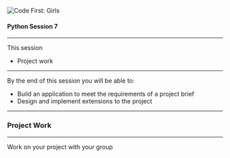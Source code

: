 ![Code First: Girls](images/logo_large.png)

#### Python Session 7

----

This session
- Project work

----

By the end of this session you will be able to:
- Build an application to meet the requirements of a project brief
- Design and implement extensions to the project

---

### Project Work

----

Work on your project with your group
